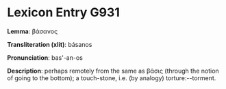 # Lexicon Entry G931

**Lemma**: βάσανος

**Transliteration (xlit)**: básanos

**Pronunciation**: bas'-an-os

**Description**:
perhaps remotely from the same as βάσις (through the notion of going to the bottom); a touch-stone, i.e. (by analogy) torture:--torment.
